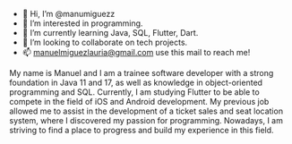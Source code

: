 - 👋 Hi, I’m @manumiguezz
- 👀 I’m interested in programming.
- 🌱 I’m currently learning Java, SQL, Flutter, Dart.
- 💞️ I’m looking to collaborate on tech projects.
- 📫 manuelmiguezlauria@gmail.com use this mail to reach me!


My name is Manuel and I am a trainee software developer with a strong foundation in Java 11 and 17, as well as knowledge in object-oriented programming and SQL. Currently, I am studying Flutter to be able to compete in the field of iOS and Android development. My previous job allowed me to assist in the development of a ticket sales and seat location system, where I discovered my passion for programming. Nowadays, I am striving to find a place to progress and build my experience in this field.
